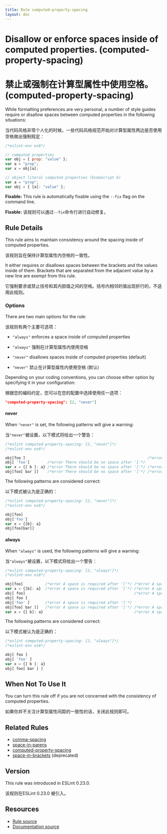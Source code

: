 ```yaml
---
title: Rule computed-property-spacing
layout: doc
---
```

<!-- Note: No pull requests accepted for this file. See README.md in the root directory for details. -->
# Disallow or enforce spaces inside of computed properties. (computed-property-spacing)

# 禁止或强制在计算型属性中使用空格。(computed-property-spacing)

While formatting preferences are very personal, a number of style guides require
or disallow spaces between computed properties in the following situations:

当代码风格非常个人化的时候，一些代码风格规范开始对计算型属性两边是否使用空格做出强制规定：

```js
/*eslint-env es6*/

// computed properties
var obj = { prop: "value" };
var a = "prop";
var x = obj[a];

// object literal computed properties (EcmaScript 6)
var a = "prop";
var obj = { [a]: "value" };
```

**Fixable:** This rule is automatically fixable using the `--fix` flag on the command line.

**Fixable:** 该规则可以通过`--fix`命令行进行自动修复。

## Rule Details

This rule aims to maintain consistency around the spacing inside of computed properties.

该规则旨在保持计算型属性内空格的一致性。

It either requires or disallows spaces between the brackets and the values inside of them.
Brackets that are separated from the adjacent value by a new line are exempt from this rule.

它强制要求或禁止括号和其内部值之间的空格。括号内相邻的值出现折行的，不适用此规则。


### Options

There are two main options for the rule:

该规则有两个主要可选项：

* `"always"` enforces a space inside of computed properties

* `"always"` 强制在计算型属性内使用空格

* `"never"` disallows spaces inside of computed properties (default)

* `"never"` 禁止在计算型属性内使用空格 (默认)

Depending on your coding conventions, you can choose either option by specifying it in your configuration:

根据您的编码约定，您可以在您的配置中选择使用任一选项：

```json
"computed-property-spacing": [2, "never"]
```

#### never

When `"never"` is set, the following patterns will give a warning:

当`"never"`被设置，以下模式将给出一个警告：

```js
/*eslint computed-property-spacing: [2, "never"]*/
/*eslint-env es6*/

obj[foo ]                                                       /*error There should be no space before ']'*/
obj[ 'foo']        /*error There should be no space after '['*/
var x = {[ b ]: a} /*error There should be no space after '['*/ /*error There should be no space before ']'*/
obj[foo[ bar ]]    /*error There should be no space after '['*/ /*error There should be no space before ']'*/
```

The following patterns are considered correct:

以下模式被认为是正确的：

```js
/*eslint computed-property-spacing: [2, "never"]*/
/*eslint-env es6*/

obj[foo]
obj['foo']
var x = {[b]: a}
obj[foo[bar]]
```

#### always

When `"always"` is used, the following patterns will give a warning:

当`"always"`被设置，以下模式将给出一个警告：

```js
/*eslint computed-property-spacing: [2, "always"]*/
/*eslint-env es6*/

obj[foo]          /*error A space is required after '['*/ /*error A space is required before ']'*/
var x = {[b]: a}  /*error A space is required after '['*/ /*error A space is required before ']'*/
obj[ foo]                                                 /*error A space is required before ']'*/
obj[ foo ]
obj['foo' ]       /*error A space is required after '['*/
obj[foo[ bar ]]   /*error A space is required after '['*/ /*error A space is required before ']'*/
var x = {[ b]: a}                                         /*error A space is required before ']'*/
```

The following patterns are considered correct:

以下模式被认为是正确的：

```js
/*eslint computed-property-spacing: [2, "always"]*/
/*eslint-env es6*/

obj[ foo ]
obj[ 'foo' ]
var x = {[ b ]: a}
obj[ foo[ bar ] ]

```


## When Not To Use It

You can turn this rule off if you are not concerned with the consistency of computed properties.

如果你并不关注计算型属性间距的一致性的话，关闭此规则即可。

## Related Rules

* [comma-spacing](comma-spacing)
* [space-in-parens](space-in-parens)
* [computed-property-spacing](computed-property-spacing)
* [space-in-brackets](space-in-brackets) (deprecated)

## Version

This rule was introduced in ESLint 0.23.0.

该规则在ESLint 0.23.0 被引入。

## Resources

* [Rule source](https://github.com/eslint/eslint/tree/master/lib/rules/computed-property-spacing.js)
* [Documentation source](https://github.com/eslint/eslint/tree/master/docs/rules/computed-property-spacing.md)

